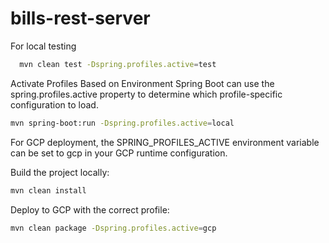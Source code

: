 # bills-rest-server


For local testing

```bash
  mvn clean test -Dspring.profiles.active=test
```


Activate Profiles Based on Environment
Spring Boot can use the spring.profiles.active property to determine which profile-specific configuration to load.


```bash
mvn spring-boot:run -Dspring.profiles.active=local
```

For GCP deployment, the SPRING_PROFILES_ACTIVE environment variable can be set to gcp in your GCP runtime configuration.


Build the project locally:

```bash
mvn clean install
```

Deploy to GCP with the correct profile:

```bash
mvn clean package -Dspring.profiles.active=gcp
```